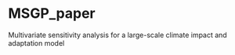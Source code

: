 # MSGP_paper
Multivariate sensitivity analysis for a large-scale climate impact and adaptation model
